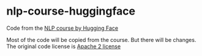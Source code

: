 # nlp-course-huggingface
Code from the [NLP course by Hugging Face](https://huggingface.co/learn/nlp-course)

Most of the code will be copied from the course. But there will be changes.
The original code license is [Apache 2 license](https://www.apache.org/licenses/LICENSE-2.0.html)
